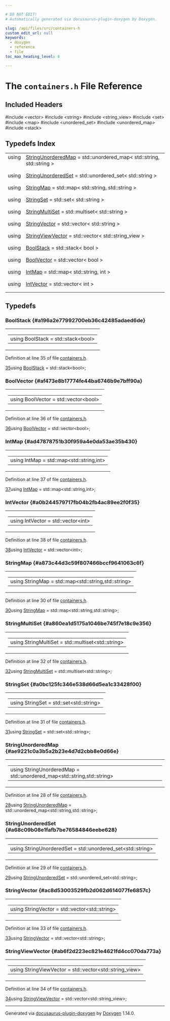 ```yaml
---

# DO NOT EDIT!
# Automatically generated via docusaurus-plugin-doxygen by Doxygen.

slug: /api/files/src/containers-h
custom_edit_url: null
keywords:
  - doxygen
  - reference
  - file
toc_max_heading_level: 4

---
```


<div class="doxyPage">

# The `containers.h` File Reference



## Included Headers

<div class="doxyIncludesList">#include &lt;vector&gt;
#include &lt;string&gt;
#include &lt;string_view&gt;
#include &lt;set&gt;
#include &lt;map&gt;
#include &lt;unordered_set&gt;
#include &lt;unordered_map&gt;
#include &lt;stack&gt;
</div>

## Typedefs Index

<table class="doxyMembersIndex">

<tr class="doxyMemberIndexItem">
<td class="doxyMemberIndexItemType" align="left" valign="top">using</td>
<td class="doxyMemberIndexItemName" align="left" valign="top"><a href="#ae9221c0a3b5a2b23e4d7d2cbb8e0d66e">StringUnorderedMap</a> = std::unordered_map&lt; std::string, std::string &gt;</td>
</tr>
<tr class="doxyMemberIndexDescription">
<td class="doxyMemberIndexDescriptionLeft"></td>
<td class="doxyMemberIndexDescriptionRight">
</td>
</tr>
<tr class="doxyMemberIndexSeparator">
<td class="doxyMemberIndexSeparator" colspan="2"></td>
</tr>

<tr class="doxyMemberIndexItem">
<td class="doxyMemberIndexItemType" align="left" valign="top">using</td>
<td class="doxyMemberIndexItemName" align="left" valign="top"><a href="#a68c09b08e1fafb7be76584846eebe628">StringUnorderedSet</a> = std::unordered_set&lt; std::string &gt;</td>
</tr>
<tr class="doxyMemberIndexDescription">
<td class="doxyMemberIndexDescriptionLeft"></td>
<td class="doxyMemberIndexDescriptionRight">
</td>
</tr>
<tr class="doxyMemberIndexSeparator">
<td class="doxyMemberIndexSeparator" colspan="2"></td>
</tr>

<tr class="doxyMemberIndexItem">
<td class="doxyMemberIndexItemType" align="left" valign="top">using</td>
<td class="doxyMemberIndexItemName" align="left" valign="top"><a href="#a873c44d3c59f807466bccf9641063c6f">StringMap</a> = std::map&lt; std::string, std::string &gt;</td>
</tr>
<tr class="doxyMemberIndexDescription">
<td class="doxyMemberIndexDescriptionLeft"></td>
<td class="doxyMemberIndexDescriptionRight">
</td>
</tr>
<tr class="doxyMemberIndexSeparator">
<td class="doxyMemberIndexSeparator" colspan="2"></td>
</tr>

<tr class="doxyMemberIndexItem">
<td class="doxyMemberIndexItemType" align="left" valign="top">using</td>
<td class="doxyMemberIndexItemName" align="left" valign="top"><a href="#a0bc125fc346e538d66d5ea1c33428f00">StringSet</a> = std::set&lt; std::string &gt;</td>
</tr>
<tr class="doxyMemberIndexDescription">
<td class="doxyMemberIndexDescriptionLeft"></td>
<td class="doxyMemberIndexDescriptionRight">
</td>
</tr>
<tr class="doxyMemberIndexSeparator">
<td class="doxyMemberIndexSeparator" colspan="2"></td>
</tr>

<tr class="doxyMemberIndexItem">
<td class="doxyMemberIndexItemType" align="left" valign="top">using</td>
<td class="doxyMemberIndexItemName" align="left" valign="top"><a href="#a860ea1d5175a1046be745f7e18c9e356">StringMultiSet</a> = std::multiset&lt; std::string &gt;</td>
</tr>
<tr class="doxyMemberIndexDescription">
<td class="doxyMemberIndexDescriptionLeft"></td>
<td class="doxyMemberIndexDescriptionRight">
</td>
</tr>
<tr class="doxyMemberIndexSeparator">
<td class="doxyMemberIndexSeparator" colspan="2"></td>
</tr>

<tr class="doxyMemberIndexItem">
<td class="doxyMemberIndexItemType" align="left" valign="top">using</td>
<td class="doxyMemberIndexItemName" align="left" valign="top"><a href="#ac8d53003529fb2d062d614077fe6857c">StringVector</a> = std::vector&lt; std::string &gt;</td>
</tr>
<tr class="doxyMemberIndexDescription">
<td class="doxyMemberIndexDescriptionLeft"></td>
<td class="doxyMemberIndexDescriptionRight">
</td>
</tr>
<tr class="doxyMemberIndexSeparator">
<td class="doxyMemberIndexSeparator" colspan="2"></td>
</tr>

<tr class="doxyMemberIndexItem">
<td class="doxyMemberIndexItemType" align="left" valign="top">using</td>
<td class="doxyMemberIndexItemName" align="left" valign="top"><a href="#ab6f2d223ec821e4621fd4cc070da773a">StringViewVector</a> = std::vector&lt; std::string_view &gt;</td>
</tr>
<tr class="doxyMemberIndexDescription">
<td class="doxyMemberIndexDescriptionLeft"></td>
<td class="doxyMemberIndexDescriptionRight">
</td>
</tr>
<tr class="doxyMemberIndexSeparator">
<td class="doxyMemberIndexSeparator" colspan="2"></td>
</tr>

<tr class="doxyMemberIndexItem">
<td class="doxyMemberIndexItemType" align="left" valign="top">using</td>
<td class="doxyMemberIndexItemName" align="left" valign="top"><a href="#a196a2e77992700eb36c42485adaed6de">BoolStack</a> = std::stack&lt; bool &gt;</td>
</tr>
<tr class="doxyMemberIndexDescription">
<td class="doxyMemberIndexDescriptionLeft"></td>
<td class="doxyMemberIndexDescriptionRight">
</td>
</tr>
<tr class="doxyMemberIndexSeparator">
<td class="doxyMemberIndexSeparator" colspan="2"></td>
</tr>

<tr class="doxyMemberIndexItem">
<td class="doxyMemberIndexItemType" align="left" valign="top">using</td>
<td class="doxyMemberIndexItemName" align="left" valign="top"><a href="#af473e8b17774fe44ba6746b9e7bff90a">BoolVector</a> = std::vector&lt; bool &gt;</td>
</tr>
<tr class="doxyMemberIndexDescription">
<td class="doxyMemberIndexDescriptionLeft"></td>
<td class="doxyMemberIndexDescriptionRight">
</td>
</tr>
<tr class="doxyMemberIndexSeparator">
<td class="doxyMemberIndexSeparator" colspan="2"></td>
</tr>

<tr class="doxyMemberIndexItem">
<td class="doxyMemberIndexItemType" align="left" valign="top">using</td>
<td class="doxyMemberIndexItemName" align="left" valign="top"><a href="#ad47878751b30f959a4e0da53ae35b430">IntMap</a> = std::map&lt; std::string, int &gt;</td>
</tr>
<tr class="doxyMemberIndexDescription">
<td class="doxyMemberIndexDescriptionLeft"></td>
<td class="doxyMemberIndexDescriptionRight">
</td>
</tr>
<tr class="doxyMemberIndexSeparator">
<td class="doxyMemberIndexSeparator" colspan="2"></td>
</tr>

<tr class="doxyMemberIndexItem">
<td class="doxyMemberIndexItemType" align="left" valign="top">using</td>
<td class="doxyMemberIndexItemName" align="left" valign="top"><a href="#a0b244579717fb04b2fb4ac89ee2f0f35">IntVector</a> = std::vector&lt; int &gt;</td>
</tr>
<tr class="doxyMemberIndexDescription">
<td class="doxyMemberIndexDescriptionLeft"></td>
<td class="doxyMemberIndexDescriptionRight">
</td>
</tr>
<tr class="doxyMemberIndexSeparator">
<td class="doxyMemberIndexSeparator" colspan="2"></td>
</tr>

</table>


<div class="doxySectionDef">

## Typedefs

### BoolStack {#a196a2e77992700eb36c42485adaed6de}

<div class="doxyMemberItem">
<div class="doxyMemberProto">
<table class="doxyMemberLabels">
<tr class="doxyMemberLabels">
<td class="doxyMemberLabelsLeft">
<table class="doxyMemberName">
<tr>
<td class="doxyMemberName">using BoolStack =  std::stack&lt;bool&gt;</td>
</tr>
</table>
</td>
</tr>
</table>
</div>
<div class="doxyMemberDoc">


<p>Definition at line 35 of file <a href="/web-doxygen/docs/api/files/src/containers-h">containers.h</a>.</p>

<div class="doxyProgramListing">

<div class="doxyCodeLine"><span class="doxyLineNumber"><a href="#a196a2e77992700eb36c42485adaed6de">35</a></span><span class="doxyLineContent"><span class="doxyHighlightKeyword">using </span><span class="doxyHighlight"><a href="#a196a2e77992700eb36c42485adaed6de">BoolStack</a>          = std::stack&lt;bool&gt;;</span></span></div>

</div>

</div>
</div>

### BoolVector {#af473e8b17774fe44ba6746b9e7bff90a}

<div class="doxyMemberItem">
<div class="doxyMemberProto">
<table class="doxyMemberLabels">
<tr class="doxyMemberLabels">
<td class="doxyMemberLabelsLeft">
<table class="doxyMemberName">
<tr>
<td class="doxyMemberName">using BoolVector =  std::vector&lt;bool&gt;</td>
</tr>
</table>
</td>
</tr>
</table>
</div>
<div class="doxyMemberDoc">


<p>Definition at line 36 of file <a href="/web-doxygen/docs/api/files/src/containers-h">containers.h</a>.</p>

<div class="doxyProgramListing">

<div class="doxyCodeLine"><span class="doxyLineNumber"><a href="#af473e8b17774fe44ba6746b9e7bff90a">36</a></span><span class="doxyLineContent"><span class="doxyHighlightKeyword">using </span><span class="doxyHighlight"><a href="#af473e8b17774fe44ba6746b9e7bff90a">BoolVector</a>         = std::vector&lt;bool&gt;;</span></span></div>

</div>

</div>
</div>

### IntMap {#ad47878751b30f959a4e0da53ae35b430}

<div class="doxyMemberItem">
<div class="doxyMemberProto">
<table class="doxyMemberLabels">
<tr class="doxyMemberLabels">
<td class="doxyMemberLabelsLeft">
<table class="doxyMemberName">
<tr>
<td class="doxyMemberName">using IntMap =  std::map&lt;std::string,int&gt;</td>
</tr>
</table>
</td>
</tr>
</table>
</div>
<div class="doxyMemberDoc">


<p>Definition at line 37 of file <a href="/web-doxygen/docs/api/files/src/containers-h">containers.h</a>.</p>

<div class="doxyProgramListing">

<div class="doxyCodeLine"><span class="doxyLineNumber"><a href="#ad47878751b30f959a4e0da53ae35b430">37</a></span><span class="doxyLineContent"><span class="doxyHighlightKeyword">using </span><span class="doxyHighlight"><a href="#ad47878751b30f959a4e0da53ae35b430">IntMap</a>             = std::map&lt;std::string,int&gt;;</span></span></div>

</div>

</div>
</div>

### IntVector {#a0b244579717fb04b2fb4ac89ee2f0f35}

<div class="doxyMemberItem">
<div class="doxyMemberProto">
<table class="doxyMemberLabels">
<tr class="doxyMemberLabels">
<td class="doxyMemberLabelsLeft">
<table class="doxyMemberName">
<tr>
<td class="doxyMemberName">using IntVector =  std::vector&lt;int&gt;</td>
</tr>
</table>
</td>
</tr>
</table>
</div>
<div class="doxyMemberDoc">


<p>Definition at line 38 of file <a href="/web-doxygen/docs/api/files/src/containers-h">containers.h</a>.</p>

<div class="doxyProgramListing">

<div class="doxyCodeLine"><span class="doxyLineNumber"><a href="#a0b244579717fb04b2fb4ac89ee2f0f35">38</a></span><span class="doxyLineContent"><span class="doxyHighlightKeyword">using </span><span class="doxyHighlight"><a href="#a0b244579717fb04b2fb4ac89ee2f0f35">IntVector</a>          = std::vector&lt;int&gt;;</span></span></div>

</div>

</div>
</div>

### StringMap {#a873c44d3c59f807466bccf9641063c6f}

<div class="doxyMemberItem">
<div class="doxyMemberProto">
<table class="doxyMemberLabels">
<tr class="doxyMemberLabels">
<td class="doxyMemberLabelsLeft">
<table class="doxyMemberName">
<tr>
<td class="doxyMemberName">using StringMap =  std::map&lt;std::string,std::string&gt;</td>
</tr>
</table>
</td>
</tr>
</table>
</div>
<div class="doxyMemberDoc">


<p>Definition at line 30 of file <a href="/web-doxygen/docs/api/files/src/containers-h">containers.h</a>.</p>

<div class="doxyProgramListing">

<div class="doxyCodeLine"><span class="doxyLineNumber"><a href="#a873c44d3c59f807466bccf9641063c6f">30</a></span><span class="doxyLineContent"><span class="doxyHighlightKeyword">using </span><span class="doxyHighlight"><a href="#a873c44d3c59f807466bccf9641063c6f">StringMap</a>          = std::map&lt;std::string,std::string&gt;;</span></span></div>

</div>

</div>
</div>

### StringMultiSet {#a860ea1d5175a1046be745f7e18c9e356}

<div class="doxyMemberItem">
<div class="doxyMemberProto">
<table class="doxyMemberLabels">
<tr class="doxyMemberLabels">
<td class="doxyMemberLabelsLeft">
<table class="doxyMemberName">
<tr>
<td class="doxyMemberName">using StringMultiSet =  std::multiset&lt;std::string&gt;</td>
</tr>
</table>
</td>
</tr>
</table>
</div>
<div class="doxyMemberDoc">


<p>Definition at line 32 of file <a href="/web-doxygen/docs/api/files/src/containers-h">containers.h</a>.</p>

<div class="doxyProgramListing">

<div class="doxyCodeLine"><span class="doxyLineNumber"><a href="#a860ea1d5175a1046be745f7e18c9e356">32</a></span><span class="doxyLineContent"><span class="doxyHighlightKeyword">using </span><span class="doxyHighlight"><a href="#a860ea1d5175a1046be745f7e18c9e356">StringMultiSet</a>     = std::multiset&lt;std::string&gt;;</span></span></div>

</div>

</div>
</div>

### StringSet {#a0bc125fc346e538d66d5ea1c33428f00}

<div class="doxyMemberItem">
<div class="doxyMemberProto">
<table class="doxyMemberLabels">
<tr class="doxyMemberLabels">
<td class="doxyMemberLabelsLeft">
<table class="doxyMemberName">
<tr>
<td class="doxyMemberName">using StringSet =  std::set&lt;std::string&gt;</td>
</tr>
</table>
</td>
</tr>
</table>
</div>
<div class="doxyMemberDoc">


<p>Definition at line 31 of file <a href="/web-doxygen/docs/api/files/src/containers-h">containers.h</a>.</p>

<div class="doxyProgramListing">

<div class="doxyCodeLine"><span class="doxyLineNumber"><a href="#a0bc125fc346e538d66d5ea1c33428f00">31</a></span><span class="doxyLineContent"><span class="doxyHighlightKeyword">using </span><span class="doxyHighlight"><a href="#a0bc125fc346e538d66d5ea1c33428f00">StringSet</a>          = std::set&lt;std::string&gt;;</span></span></div>

</div>

</div>
</div>

### StringUnorderedMap {#ae9221c0a3b5a2b23e4d7d2cbb8e0d66e}

<div class="doxyMemberItem">
<div class="doxyMemberProto">
<table class="doxyMemberLabels">
<tr class="doxyMemberLabels">
<td class="doxyMemberLabelsLeft">
<table class="doxyMemberName">
<tr>
<td class="doxyMemberName">using StringUnorderedMap =  std::unordered_map&lt;std::string,std::string&gt;</td>
</tr>
</table>
</td>
</tr>
</table>
</div>
<div class="doxyMemberDoc">


<p>Definition at line 28 of file <a href="/web-doxygen/docs/api/files/src/containers-h">containers.h</a>.</p>

<div class="doxyProgramListing">

<div class="doxyCodeLine"><span class="doxyLineNumber"><a href="#ae9221c0a3b5a2b23e4d7d2cbb8e0d66e">28</a></span><span class="doxyLineContent"><span class="doxyHighlightKeyword">using </span><span class="doxyHighlight"><a href="#ae9221c0a3b5a2b23e4d7d2cbb8e0d66e">StringUnorderedMap</a> = std::unordered_map&lt;std::string,std::string&gt;;</span></span></div>

</div>

</div>
</div>

### StringUnorderedSet {#a68c09b08e1fafb7be76584846eebe628}

<div class="doxyMemberItem">
<div class="doxyMemberProto">
<table class="doxyMemberLabels">
<tr class="doxyMemberLabels">
<td class="doxyMemberLabelsLeft">
<table class="doxyMemberName">
<tr>
<td class="doxyMemberName">using StringUnorderedSet =  std::unordered_set&lt;std::string&gt;</td>
</tr>
</table>
</td>
</tr>
</table>
</div>
<div class="doxyMemberDoc">


<p>Definition at line 29 of file <a href="/web-doxygen/docs/api/files/src/containers-h">containers.h</a>.</p>

<div class="doxyProgramListing">

<div class="doxyCodeLine"><span class="doxyLineNumber"><a href="#a68c09b08e1fafb7be76584846eebe628">29</a></span><span class="doxyLineContent"><span class="doxyHighlightKeyword">using </span><span class="doxyHighlight"><a href="#a68c09b08e1fafb7be76584846eebe628">StringUnorderedSet</a> = std::unordered_set&lt;std::string&gt;;</span></span></div>

</div>

</div>
</div>

### StringVector {#ac8d53003529fb2d062d614077fe6857c}

<div class="doxyMemberItem">
<div class="doxyMemberProto">
<table class="doxyMemberLabels">
<tr class="doxyMemberLabels">
<td class="doxyMemberLabelsLeft">
<table class="doxyMemberName">
<tr>
<td class="doxyMemberName">using StringVector =  std::vector&lt;std::string&gt;</td>
</tr>
</table>
</td>
</tr>
</table>
</div>
<div class="doxyMemberDoc">


<p>Definition at line 33 of file <a href="/web-doxygen/docs/api/files/src/containers-h">containers.h</a>.</p>

<div class="doxyProgramListing">

<div class="doxyCodeLine"><span class="doxyLineNumber"><a href="#ac8d53003529fb2d062d614077fe6857c">33</a></span><span class="doxyLineContent"><span class="doxyHighlightKeyword">using </span><span class="doxyHighlight"><a href="#ac8d53003529fb2d062d614077fe6857c">StringVector</a>       = std::vector&lt;std::string&gt;;</span></span></div>

</div>

</div>
</div>

### StringViewVector {#ab6f2d223ec821e4621fd4cc070da773a}

<div class="doxyMemberItem">
<div class="doxyMemberProto">
<table class="doxyMemberLabels">
<tr class="doxyMemberLabels">
<td class="doxyMemberLabelsLeft">
<table class="doxyMemberName">
<tr>
<td class="doxyMemberName">using StringViewVector =  std::vector&lt;std::string_view&gt;</td>
</tr>
</table>
</td>
</tr>
</table>
</div>
<div class="doxyMemberDoc">


<p>Definition at line 34 of file <a href="/web-doxygen/docs/api/files/src/containers-h">containers.h</a>.</p>

<div class="doxyProgramListing">

<div class="doxyCodeLine"><span class="doxyLineNumber"><a href="#ab6f2d223ec821e4621fd4cc070da773a">34</a></span><span class="doxyLineContent"><span class="doxyHighlightKeyword">using </span><span class="doxyHighlight"><a href="#ab6f2d223ec821e4621fd4cc070da773a">StringViewVector</a>   = std::vector&lt;std::string_view&gt;;</span></span></div>

</div>

</div>
</div>

</div>

<hr/>

<p class="doxyGeneratedBy">Generated via <a href="https://github.com/xpack/docusaurus-plugin-doxygen">docusaurus-plugin-doxygen</a> by <a href="https://www.doxygen.nl">Doxygen</a> 1.14.0.</p>

</div>
